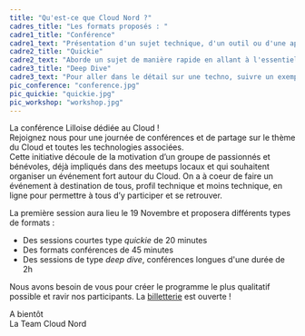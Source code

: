 ```yaml
---
title: "Qu'est-ce que Cloud Nord ?"
cadres_title: "Les formats proposés : "
cadre1_title: "Conférence"
cadre1_text: "Présentation d'un sujet technique, d'un outil ou d'une approche, REX après utilisation en production..."
cadre2_title: "Quickie"
cadre2_text: "Aborde un sujet de manière rapide en allant à l'essentiel. Format idéal pour les speakers débutants !"
cadre3_title: "Deep Dive"
cadre3_text: "Pour aller dans le détail sur une techno, suivre un exemple concret en plusieurs étapes..."
pic_conference: "conference.jpg"
pic_quickie: "quickie.jpg"
pic_workshop: "workshop.jpg"
---
```


La conférence Lilloise dédiée au Cloud !  
Rejoignez nous pour une journée de conférences et de partage sur le thème du Cloud et toutes les technologies associées.  
Cette initiative découle de la motivation d’un groupe de passionnés et bénévoles, déjà impliqués dans des meetups locaux et qui souhaitent organiser un événement fort autour du Cloud.
On a à coeur de faire un événement à destination de tous, profil technique et moins technique, en ligne pour permettre à tous d’y participer et se retrouver.  

La première session aura lieu le 19 Novembre et proposera différents types de formats :

- Des sessions courtes type *quickie* de 20 minutes
- Des formats conférences de 45 minutes
- Des sessions de type *deep dive*, conférences longues d'une durée de 2h

Nous avons besoin de vous pour créer le programme le plus qualitatif possible et ravir nos participants. La [billetterie](http://billets.cloudnord.fr/) est ouverte !

A bientôt  
La Team Cloud Nord
